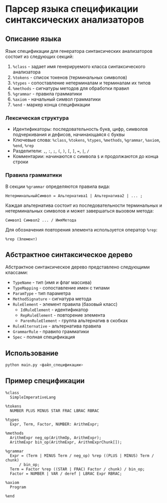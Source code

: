 # Парсер языка спецификации синтаксических анализаторов

## Описание языка

Язык спецификации для генератора синтаксических анализаторов состоит из следующих секций:

1. `%class` - задает имя генерируемого класса синтаксического анализатора
2. `%tokens` - список токенов (терминальных символов)
3. `%types` - сопоставление нетерминалам и терминалам их типов
4. `%methods` - сигнатуры методов для обработки правил
5. `%grammar` - правила грамматики
6. `%axiom` - начальный символ грамматики
7. `%end` - маркер конца спецификации

### Лексическая структура

- Идентификаторы: последовательность букв, цифр, символов подчеркивания и дефисов, начинающаяся с буквы
- Ключевые слова: `%class`, `%tokens`, `%types`, `%methods`, `%grammar`, `%axiom`, `%end`, `%rep`
- Разделители: `,`, `:`, `;`, `(`, `)`, `[`, `]`, `=`, `|`, `/`
- Комментарии: начинаются с символа `$` и продолжаются до конца строки

### Правила грамматики

В секции `%grammar` определяются правила вида:
```
НетерминальныйСимвол = Альтернатива1 | Альтернатива2 | ... ;
```

Каждая альтернатива состоит из последовательности терминальных и нетерминальных символов и может завершаться вызовом метода:
```
Символ1 Символ2 ... / ИмяМетода
```

Для обозначения повторения элемента используется оператор `%rep`:
```
%rep (Элемент)
```

## Абстрактное синтаксическое дерево

Абстрактное синтаксическое дерево представлено следующими классами:

- `TypeName` - тип (имя и флаг массива)
- `TypeMapping` - сопоставление имен с типами
- `ParamType` - тип параметра
- `MethodSignature` - сигнатура метода
- `RuleElement` - элемент правила (базовый класс)
  - `IdRuleElement` - идентификатор
  - `RepRuleElement` - повторение элемента
  - `ParenRuleElement` - группа альтернатив в скобках
- `RuleAlternative` - альтернатива правила
- `GrammarRule` - правило грамматики
- `Spec` - полная спецификация

## Использование

```bash
python main.py <файл_спецификации>
```

## Пример спецификации

```
%class
  SimpleImperativeLang

%tokens
  NUMBER PLUS MINUS STAR FRAC LBRAC RBRAC

%types
  Expr, Term, Factor, NUMBER: ArithmExpr;

%methods
  ArithmExpr neg_op(ArithmOp, ArithmExpr);
  ArithmExpr bin_op(ArithmExpr, ArithmExprChunk[]);

%grammar
  Expr = (Term | MINUS Term / neg_op) %rep ((PLUS | MINUS) Term / chunk)
      / bin_op;
  Term = Factor %rep ((STAR | FRAC) Factor / chunk) / bin_op;
  Factor = NUMBER | VAR / deref | LBRAC Expr RBRAC;

%axiom
  Program

%end
``` 